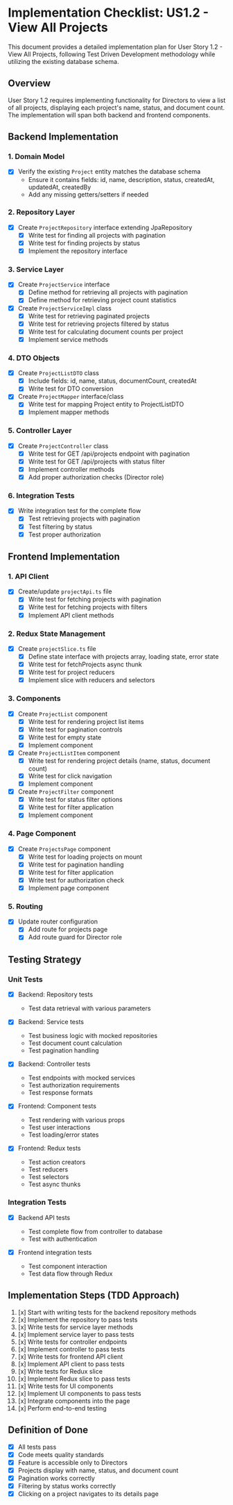 # Implementation Checklist: US1.2 - View All Projects

This document provides a detailed implementation plan for User Story 1.2 - View All Projects, following Test Driven Development methodology while utilizing the existing database schema.

## Overview

User Story 1.2 requires implementing functionality for Directors to view a list of all projects, displaying each project's name, status, and document count. The implementation will span both backend and frontend components.

## Backend Implementation

### 1. Domain Model

- [x] Verify the existing `Project` entity matches the database schema
  - Ensure it contains fields: id, name, description, status, createdAt, updatedAt, createdBy
  - Add any missing getters/setters if needed

### 2. Repository Layer

- [x] Create `ProjectRepository` interface extending JpaRepository
  - [x] Write test for finding all projects with pagination
  - [x] Write test for finding projects by status
  - [x] Implement the repository interface

### 3. Service Layer

- [x] Create `ProjectService` interface
  - [x] Define method for retrieving all projects with pagination
  - [x] Define method for retrieving project count statistics

- [x] Create `ProjectServiceImpl` class
  - [x] Write test for retrieving paginated projects
  - [x] Write test for retrieving projects filtered by status
  - [x] Write test for calculating document counts per project
  - [x] Implement service methods

### 4. DTO Objects

- [x] Create `ProjectListDTO` class
  - [x] Include fields: id, name, status, documentCount, createdAt
  - [x] Write test for DTO conversion

- [x] Create `ProjectMapper` interface/class
  - [x] Write test for mapping Project entity to ProjectListDTO
  - [x] Implement mapper methods

### 5. Controller Layer

- [x] Create `ProjectController` class
  - [x] Write test for GET /api/projects endpoint with pagination
  - [x] Write test for GET /api/projects with status filter
  - [x] Implement controller methods
  - [x] Add proper authorization checks (Director role)

### 6. Integration Tests

- [x] Write integration test for the complete flow
  - [x] Test retrieving projects with pagination
  - [x] Test filtering by status
  - [x] Test proper authorization

## Frontend Implementation

### 1. API Client

- [x] Create/update `projectApi.ts` file
  - [x] Write test for fetching projects with pagination
  - [x] Write test for fetching projects with filters
  - [x] Implement API client methods

### 2. Redux State Management

- [x] Create `projectSlice.ts` file
  - [x] Define state interface with projects array, loading state, error state
  - [x] Write test for fetchProjects async thunk
  - [x] Write test for project reducers
  - [x] Implement slice with reducers and selectors

### 3. Components

- [x] Create `ProjectList` component
  - [x] Write test for rendering project list items
  - [x] Write test for pagination controls
  - [x] Write test for empty state
  - [x] Implement component

- [x] Create `ProjectListItem` component
  - [x] Write test for rendering project details (name, status, document count)
  - [x] Write test for click navigation
  - [x] Implement component

- [x] Create `ProjectFilter` component
  - [x] Write test for status filter options
  - [x] Write test for filter application
  - [x] Implement component

### 4. Page Component

- [x] Create `ProjectsPage` component
  - [x] Write test for loading projects on mount
  - [x] Write test for pagination handling
  - [x] Write test for filter application
  - [x] Write test for authorization check
  - [x] Implement page component

### 5. Routing

- [x] Update router configuration
  - [x] Add route for projects page
  - [x] Add route guard for Director role

## Testing Strategy

### Unit Tests

- [x] Backend: Repository tests
  - Test data retrieval with various parameters

- [x] Backend: Service tests
  - Test business logic with mocked repositories
  - Test document count calculation
  - Test pagination handling

- [x] Backend: Controller tests
  - Test endpoints with mocked services
  - Test authorization requirements
  - Test response formats

- [x] Frontend: Component tests
  - Test rendering with various props
  - Test user interactions
  - Test loading/error states

- [x] Frontend: Redux tests
  - Test action creators
  - Test reducers
  - Test selectors
  - Test async thunks

### Integration Tests

- [x] Backend API tests
  - Test complete flow from controller to database
  - Test with authentication

- [x] Frontend integration tests
  - Test component interaction
  - Test data flow through Redux

## Implementation Steps (TDD Approach)

1. [x] Start with writing tests for the backend repository methods
2. [x] Implement the repository to pass tests
3. [x] Write tests for service layer methods
4. [x] Implement service layer to pass tests
5. [x] Write tests for controller endpoints
6. [x] Implement controller to pass tests
7. [x] Write tests for frontend API client
8. [x] Implement API client to pass tests
9. [x] Write tests for Redux slice
10. [x] Implement Redux slice to pass tests
11. [x] Write tests for UI components
12. [x] Implement UI components to pass tests
13. [x] Integrate components into the page
14. [x] Perform end-to-end testing

## Definition of Done

- [x] All tests pass
- [x] Code meets quality standards
- [x] Feature is accessible only to Directors
- [x] Projects display with name, status, and document count
- [x] Pagination works correctly
- [x] Filtering by status works correctly
- [x] Clicking on a project navigates to its details page 